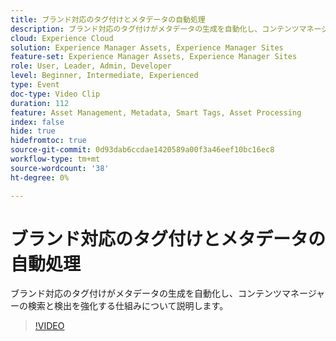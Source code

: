 ```yaml
---
title: ブランド対応のタグ付けとメタデータの自動処理
description: ブランド対応のタグ付けがメタデータの生成を自動化し、コンテンツマネージャーの検索と検出を強化する仕組みについて説明します。
cloud: Experience Cloud
solution: Experience Manager Assets, Experience Manager Sites
feature-set: Experience Manager Assets, Experience Manager Sites
role: User, Leader, Admin, Developer
level: Beginner, Intermediate, Experienced
type: Event
doc-type: Video Clip
duration: 112
feature: Asset Management, Metadata, Smart Tags, Asset Processing
index: false
hide: true
hidefromtoc: true
source-git-commit: 0d93dab6ccdae1420589a00f3a46eef10bc16ec8
workflow-type: tm+mt
source-wordcount: '38'
ht-degree: 0%

---
```



# ブランド対応のタグ付けとメタデータの自動処理

ブランド対応のタグ付けがメタデータの生成を自動化し、コンテンツマネージャーの検索と検出を強化する仕組みについて説明します。

>[!VIDEO](https://video.tv.adobe.com/v/3459244/?learn=on&enablevpops)
